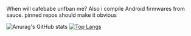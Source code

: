 When will cafebabe unfban me?
Also i compile Android firmwares from sauce. pinned repos should make it obvious


![Anurag's GitHub stats](https://github-readme-stats.vercel.app/api?username=gitretard&show_icons=true&theme=dark)
[![Top Langs](https://github-readme-stats.vercel.app/api/top-langs/?username=gitretard&layout=compact&theme=dark)](https://github.com/anuraghazra/github-readme-stats)

